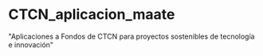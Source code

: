 # CTCN_aplicacion_maate
<html>
"Aplicaciones a Fondos de CTCN para proyectos sostenibles de tecnología e innovación"
  
